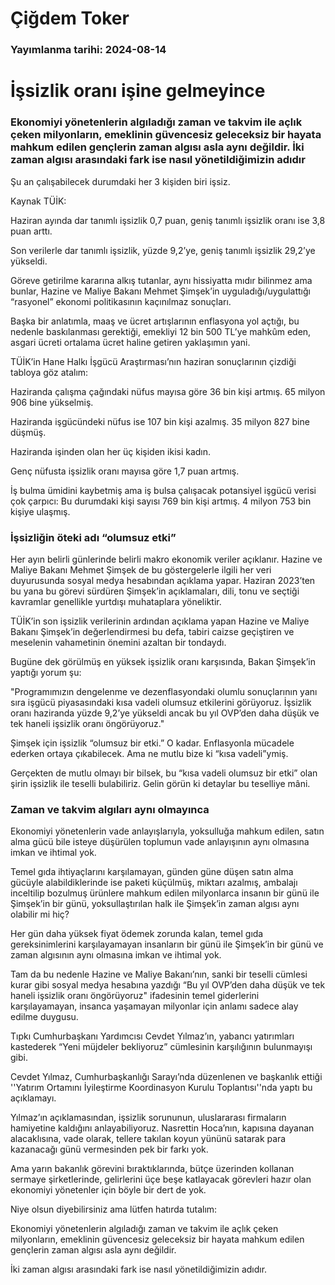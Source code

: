# Çiğdem Toker

### Yayımlanma tarihi: 2024-08-14

# İşsizlik oranı işine gelmeyince


### Ekonomiyi yönetenlerin algıladığı zaman ve takvim ile açlık çeken milyonların, emeklinin güvencesiz geleceksiz bir hayata mahkum edilen gençlerin zaman algısı asla aynı değildir. İki zaman algısı arasındaki fark ise nasıl yönetildiğimizin adıdır



Şu an çalışabilecek durumdaki her 3 kişiden biri işsiz.

Kaynak TÜİK:

Haziran ayında dar tanımlı işsizlik 0,7 puan, geniş tanımlı işsizlik oranı ise 3,8 puan arttı.

Son verilerle dar tanımlı işsizlik, yüzde 9,2’ye, geniş tanımlı işsizlik 29,2’ye yükseldi.

Göreve getirilme kararına alkış tutanlar, aynı hissiyatta mıdır bilinmez ama bunlar, Hazine ve Maliye Bakanı Mehmet Şimşek’in uyguladığı/uygulattığı “rasyonel” ekonomi politikasının kaçınılmaz sonuçları.

Başka bir anlatımla, maaş ve ücret artışlarının enflasyona yol açtığı, bu nedenle baskılanması gerektiği, emekliyi 12 bin 500 TL’ye mahkûm eden, asgari ücreti ortalama ücret haline getiren yaklaşımın yani.

TÜİK’in Hane Halkı İşgücü Araştırması’nın haziran sonuçlarının çizdiği tabloya göz atalım:

Haziranda çalışma çağındaki nüfus mayısa göre 36 bin kişi artmış. 65 milyon 906 bine yükselmiş.

Haziranda işgücündeki nüfus ise 107 bin kişi azalmış. 35 milyon 827 bine düşmüş.

Haziranda işinden olan her üç kişiden ikisi kadın.

Genç nüfusta işsizlik oranı mayısa göre 1,7 puan artmış.

İş bulma ümidini kaybetmiş ama iş bulsa çalışacak potansiyel işgücü verisi çok çarpıcı: Bu durumdaki kişi sayısı 769 bin kişi artmış. 4 milyon 753 bin kişiye ulaşmış.


### İşsizliğin öteki adı “olumsuz etki”

Her ayın belirli günlerinde belirli makro ekonomik veriler açıklanır. Hazine ve Maliye Bakanı Mehmet Şimşek de bu göstergelerle ilgili her veri duyurusunda sosyal medya hesabından açıklama yapar. Haziran 2023’ten bu yana bu görevi sürdüren Şimşek’in açıklamaları, dili, tonu ve seçtiği kavramlar genellikle yurtdışı muhataplara yöneliktir.

TÜİK’in son işsizlik verilerinin ardından açıklama yapan Hazine ve Maliye Bakanı Şimşek’in değerlendirmesi bu defa, tabiri caizse geçiştiren ve meselenin vahametinin önemini azaltan bir tondaydı.

Bugüne dek görülmüş en yüksek işsizlik oranı karşısında, Bakan Şimşek’in yaptığı yorum şu:

"Programımızın dengelenme ve dezenflasyondaki olumlu sonuçlarının yanı sıra işgücü piyasasındaki kısa vadeli olumsuz etkilerini görüyoruz. İşsizlik oranı haziranda yüzde 9,2’ye yükseldi ancak bu yıl OVP’den daha düşük ve tek haneli işsizlik oranı öngörüyoruz."

Şimşek için işsizlik “olumsuz bir etki.” O kadar. Enflasyonla mücadele ederken ortaya çıkabilecek. Ama ne mutlu bize ki “kısa vadeli”ymiş.

Gerçekten de mutlu olmayı bir bilsek, bu “kısa vadeli olumsuz bir etki” olan şirin işsizlik ile teselli bulabiliriz. Gelin görün ki detaylar bu teselliye mâni.


### Zaman ve takvim algıları aynı olmayınca

Ekonomiyi yönetenlerin vade anlayışlarıyla, yoksulluğa mahkum edilen, satın alma gücü bile isteye düşürülen toplumun vade anlayışının aynı olmasına imkan ve ihtimal yok.

Temel gıda ihtiyaçlarını karşılamayan, günden güne düşen satın alma gücüyle alabildiklerinde ise paketi küçülmüş, miktarı azalmış, ambalajı inceltilip bozulmuş ürünlere mahkum edilen milyonlarca insanın bir günü ile Şimşek’in bir günü, yoksullaştırılan halk ile Şimşek’in zaman algısı aynı olabilir mi hiç?

Her gün daha yüksek fiyat ödemek zorunda kalan, temel gıda gereksinimlerini karşılayamayan insanların bir günü ile Şimşek’in bir günü ve zaman algısının aynı olmasına imkan ve ihtimal yok.

Tam da bu nedenle Hazine ve Maliye Bakanı’nın, sanki bir teselli cümlesi kurar gibi sosyal medya hesabına yazdığı “Bu yıl OVP’den daha düşük ve tek haneli işsizlik oranı öngörüyoruz" ifadesinin temel giderlerini karşılayamayan, insanca yaşamayan milyonlar için anlamı sadece alay edilme duygusu.

Tıpkı Cumhurbaşkanı Yardımcısı Cevdet Yılmaz’ın, yabancı yatırımları kastederek “Yeni müjdeler bekliyoruz” cümlesinin karşılığının bulunmayışı gibi.

Cevdet Yılmaz, Cumhurbaşkanlığı Sarayı’nda düzenlenen ve başkanlık ettiği ''Yatırım Ortamını İyileştirme Koordinasyon Kurulu Toplantısı''nda yaptı bu açıklamayı.

Yılmaz’ın açıklamasından, işsizlik sorununun, uluslararası firmaların hamiyetine kaldığını anlayabiliyoruz. Nasrettin Hoca’nın, kapısına dayanan alacaklısına, vade olarak, tellere takılan koyun yününü satarak para kazanacağı günü vermesinden pek bir farkı yok.

Ama yarın bakanlık görevini bıraktıklarında, bütçe üzerinden kollanan sermaye şirketlerinde, gelirlerini üçe beşe katlayacak görevleri hazır olan ekonomiyi yönetenler için böyle bir dert de yok.

Niye olsun diyebilirsiniz ama lütfen hatırda tutalım:

Ekonomiyi yönetenlerin algıladığı zaman ve takvim ile açlık çeken milyonların, emeklinin güvencesiz geleceksiz bir hayata mahkum edilen gençlerin zaman algısı asla aynı değildir.

İki zaman algısı arasındaki fark ise nasıl yönetildiğimizin adıdır.

